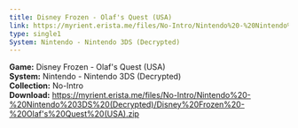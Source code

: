 ```yaml
---
title: Disney Frozen - Olaf's Quest (USA)
link: https://myrient.erista.me/files/No-Intro/Nintendo%20-%20Nintendo%203DS%20(Decrypted)/Disney%20Frozen%20-%20Olaf's%20Quest%20(USA).zip
type: single1
System: Nintendo - Nintendo 3DS (Decrypted)
---
```

<b>Game:</b> Disney Frozen - Olaf's Quest (USA)<br>
<b>System:</b> Nintendo - Nintendo 3DS (Decrypted)<br>
<b>Collection:</b> No-Intro<br>
<b>Download:</b> https://myrient.erista.me/files/No-Intro/Nintendo%20-%20Nintendo%203DS%20(Decrypted)/Disney%20Frozen%20-%20Olaf's%20Quest%20(USA).zip